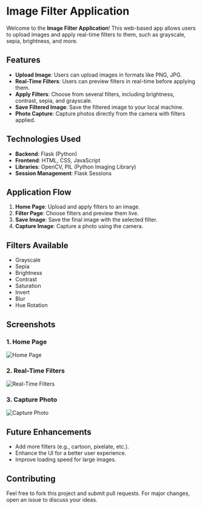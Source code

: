 # Image Filter Application

Welcome to the **Image Filter Application**! This web-based app allows users to upload images and apply real-time filters to them, such as grayscale, sepia, brightness, and more.

## Features

- **Upload Image**: Users can upload images in formats like PNG, JPG.
- **Real-Time Filters**: Users can preview filters in real-time before applying them.
- **Apply Filters**: Choose from several filters, including brightness, contrast, sepia, and grayscale.
- **Save Filtered Image**: Save the filtered image to your local machine.
- **Photo Capture**: Capture photos directly from the camera with filters applied.

## Technologies Used

- **Backend**: Flask (Python)
- **Frontend**: HTML, CSS, JavaScript
- **Libraries**: OpenCV, PIL (Python Imaging Library)
- **Session Management**: Flask Sessions

## Application Flow

1. **Home Page**: Upload and apply filters to an image.
2. **Filter Page**: Choose filters and preview them live.
3. **Save Image**: Save the final image with the selected filter.
4. **Capture Image**: Capture a photo using the camera.

## Filters Available

- Grayscale
- Sepia
- Brightness
- Contrast
- Saturation
- Invert
- Blur
- Hue Rotation

## Screenshots

### 1. Home Page
![Home Page](screenshots/home_page.png)

### 2. Real-Time Filters
![Real-Time Filters](screenshots/real_time_filters.png)

### 3. Capture Photo
![Capture Photo](screenshots/capture_photo.png)

## Future Enhancements

- Add more filters (e.g., cartoon, pixelate, etc.).
- Enhance the UI for a better user experience.
- Improve loading speed for large images.

## Contributing

Feel free to fork this project and submit pull requests. For major changes, open an issue to discuss your ideas.
